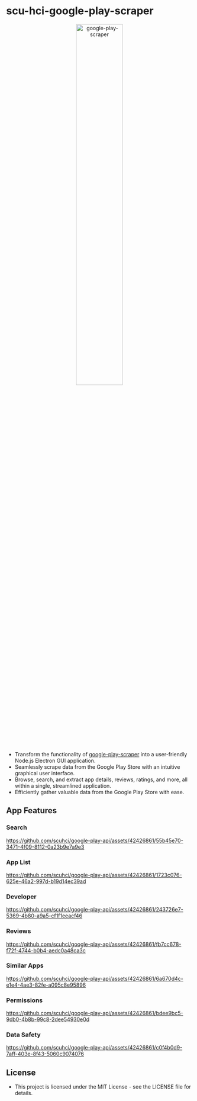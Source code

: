 # scu-hci-google-play-scraper

<p align="center">
  <img src="https://github.com/scuhci/google-play-api/assets/42426861/3b281c74-bb3c-4eaa-b2ba-3864ac12e121" width="50%" alt="google-play-scraper">
</p>

- Transform the functionality of [google-play-scraper](https://github.com/facundoolano/google-play-scraper/) into a user-friendly Node.js Electron GUI application.
- Seamlessly scrape data from the Google Play Store with an intuitive graphical user interface.
- Browse, search, and extract app details, reviews, ratings, and more, all within a single, streamlined application. 
- Efficiently gather valuable data from the Google Play Store with ease.

## App Features

### Search
  
https://github.com/scuhci/google-play-api/assets/42426861/55b45e70-3471-4f09-8112-0a23b9e7a9e3

### App List

https://github.com/scuhci/google-play-api/assets/42426861/1723c076-625e-46a2-997d-b19d14ec39ad

### Developer
 
https://github.com/scuhci/google-play-api/assets/42426861/243726e7-5369-4b80-a9a5-cf1f1eeacf46

### Reviews

https://github.com/scuhci/google-play-api/assets/42426861/fb7cc678-f72f-4744-b0b4-aedc0a48ca3c

### Similar Apps
  
https://github.com/scuhci/google-play-api/assets/42426861/6a670d4c-e1e4-4ae3-82fe-a095c8e95896

### Permissions
   
https://github.com/scuhci/google-play-api/assets/42426861/bdee9bc5-9db0-4b8b-99c8-2dee54930e0d

### Data Safety
 
https://github.com/scuhci/google-play-api/assets/42426861/c0f4b0d9-7aff-403e-8f43-5060c9074076

## License

- This project is licensed under the MIT License - see the LICENSE file for details. 
